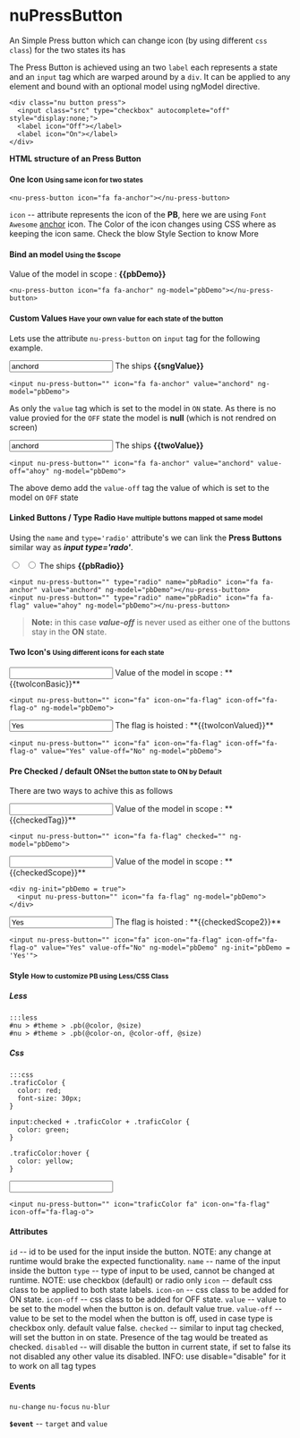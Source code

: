 # nuPressButton
An Simple Press button which can change icon (by using different `css class`) for the two states its has

The Press Button is achieved using an two `label` each represents a state and an `input` tag which are warped around by a `div`. It can be applied to any element and bound with an optional model using ngModel directive.

    <div class="nu button press">
      <input class="src" type="checkbox" autocomplete="off" style="display:none;">
      <label icon="Off"></label>
      <label icon="On"></label>
    </div>

**HTML structure of an Press Button**

#### One Icon <small>Using same icon for two states</small>

<nu-press-button icon="fa fa-anchor"></nu-press-button>

    <nu-press-button icon="fa fa-anchor"></nu-press-button>
`icon` -- attribute represents the icon of the **PB**, here we are using `Font Awesome` [anchor](http://fortawesome.github.io/Font-Awesome/anchor/) icon.
The Color of the icon changes using CSS where as keeping the icon same. Check the blow Style Section to know More

#### Bind an model <small>Using the $scope</small>

<nu-press-button icon="fa fa-anchor" ng-model="pbDemo"></nu-press-button>
Value of the model in scope : **{{pbDemo}}**

    <nu-press-button icon="fa fa-anchor" ng-model="pbDemo"></nu-press-button>


#### Custom Values <small>Have your own value for each state of the button</small>
Lets use the attribute `nu-press-button` on `input` tag for the following example.

<input nu-press-button="" icon="fa fa-anchor" value="anchord" ng-model="sngValue"></nu-press-button>
The ships **{{sngValue}}**

    <input nu-press-button="" icon="fa fa-anchor" value="anchord" ng-model="pbDemo">

As only the `value` tag which is set to the model in `ON` state. As there is no value provied for the `OFF` state the model is **null** (which is not rendred on screen)

<input nu-press-button="" icon="fa fa-anchor" value="anchord" value-off="ahoy" ng-model="twoValue"></nu-press-button>
The ships **{{twoValue}}**

    <input nu-press-button="" icon="fa fa-anchor" value="anchord" value-off="ahoy" ng-model="pbDemo">

The above demo add the `value-off` tag the value of which is set to the model on `OFF` state


#### Linked Buttons / Type Radio <small>Have multiple buttons mapped ot same model</small>
Using the `name` and `type='radio'` attribute's we can link the **Press Buttons** similar way as ***input type='rado'***.

<input nu-press-button="" type="radio" name="pbRadio" icon="fa fa-anchor" value="anchord" ng-model="pbRadio"></nu-press-button>&nbsp;&nbsp;<input nu-press-button="" type="radio" name="pbRadio" icon="fa fa-flag" value="ahoy" ng-model="pbRadio"></nu-press-button>
The ships **{{pbRadio}}**

    <input nu-press-button="" type="radio" name="pbRadio" icon="fa fa-anchor" value="anchord" ng-model="pbDemo"></nu-press-button>
    <input nu-press-button="" type="radio" name="pbRadio" icon="fa fa-flag" value="ahoy" ng-model="pbDemo"></nu-press-button>

> **Note:** in this case ___value-off___ is never used as either one of the buttons stay in the **ON** state.

#### Two Icon's <small>Using different icons for each state</small>

<input nu-press-button="" icon="fa" icon-on="fa-flag" icon-off="fa-flag-o" ng-model="twoIconBasic">
Value of the model in scope : **{{twoIconBasic}}**

    <input nu-press-button="" icon="fa" icon-on="fa-flag" icon-off="fa-flag-o" ng-model="pbDemo">


<input nu-press-button="" icon="fa" icon-on="fa-flag" icon-off="fa-flag-o" value="Yes" value-off="No" ng-model="twoIconValued">
The flag is hoisted : **{{twoIconValued}}**

    <input nu-press-button="" icon="fa" icon-on="fa-flag" icon-off="fa-flag-o" value="Yes" value-off="No" ng-model="pbDemo">

#### Pre Checked / default ON<small>Set the button state to ON by Default</small>
There are two ways to achive this as follows

<input nu-press-button="" icon="fa fa-flag" checked="" ng-model="checkedTag">
Value of the model in scope : **{{checkedTag}}**

    <input nu-press-button="" icon="fa fa-flag" checked="" ng-model="pbDemo">

<input nu-press-button="" icon="fa" icon-on="fa-flag" icon-off="fa-flag-o" ng-model="checkedScope" ng-init="checkedScope = true">
Value of the model in scope : **{{checkedScope}}**

    <div ng-init="pbDemo = true">
      <input nu-press-button="" icon="fa fa-flag" ng-model="pbDemo">
    </div>


<input nu-press-button="" icon="fa" icon-on="fa-flag" icon-off="fa-flag-o" value="Yes" value-off="No" ng-model="checkedScope2" ng-init="checkedScope2 = 'Yes'">
The flag is hoisted : **{{checkedScope2}}**

    <input nu-press-button="" icon="fa" icon-on="fa-flag" icon-off="fa-flag-o" value="Yes" value-off="No" ng-model="pbDemo" ng-init="pbDemo = 'Yes'">


#### Style <small>How to customize PB using Less/CSS Class</small>
##### Less
    :::less
    #nu > #theme > .pb(@color, @size)
    #nu > #theme > .pb(@color-on, @color-off, @size)

##### Css
    :::css
    .traficColor {
      color: red;
      font-size: 30px;
    }
        
    input:checked + .traficColor + .traficColor {
      color: green;
    }
    
    .traficColor:hover {
      color: yellow;
    }
<style type="text/css">
  .traficColor {
    color: red;
    font-size: 30px;
  }

  .traficColor input:checked + label {
    color: green;
  }

  .traficColor:hover {
    color: yellow;
  }
</style>
<input nu-press-button="" icon="traficColor fa" icon-on="fa-flag" icon-off="fa-flag-o">

    <input nu-press-button="" icon="traficColor fa" icon-on="fa-flag" icon-off="fa-flag-o">


#### Attributes
`id` -- id to be used for the input inside the button. NOTE: any change at runtime would brake the expected functionality.
`name` -- name of the input inside the button
`type` -- type of input to be used, cannot be changed at runtime. NOTE: use checkbox (default) or radio only
`icon` -- default css class to be applied to both state labels.
`icon-on` -- css class to be added for ON state.
`icon-off` -- css class to be added for OFF state.
`value` -- value to be set to the model when the button is on. default value true.
`value-off` -- value to be set to the model when the button is off, used in case type is checkbox only. default value false.
`checked` -- similar to input tag checked, will set the button in on state. Presence of the tag would be treated as checked.
`disabled` -- will disable the button in current state, if set to false its not disabled any other value its disabled. INFO: use disable="disable" for it to work on all tag types

#### Events
`nu-change`
`nu-focus`
`nu-blur`

**`$event`** -- `target` and `value`